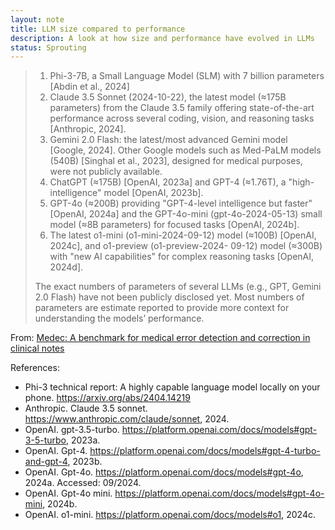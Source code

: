 ```yaml
---
layout: note
title: LLM size compared to performance
description: A look at how size and performance have evolved in LLMs
status: Sprouting
---
```



> 1. Phi-3-7B, a Small Language Model (SLM) with 7 billion parameters [Abdin et al., 2024]
> 2. Claude 3.5 Sonnet (2024-10-22), the latest model (≈175B parameters) from the Claude 3.5 family offering
>    state-of-the-art performance across several coding, vision, and reasoning tasks [Anthropic, 2024].
> 3. Gemini 2.0 Flash: the latest/most advanced Gemini model [Google, 2024]. Other Google models such as
>    Med-PaLM models (540B) [Singhal et al., 2023], designed for medical purposes, were not publicly available.
> 4. ChatGPT (≈175B) [OpenAI, 2023a] and GPT-4 (≈1.76T), a "high-intelligence" model [OpenAI, 2023b].
> 5. GPT-4o (≈200B) providing "GPT-4-level intelligence but faster" [OpenAI, 2024a] and the GPT-4o-mini
>    (gpt-4o-2024-05-13) small model (≈8B parameters) for focused tasks [OpenAI, 2024b].
> 6. The latest o1-mini (o1-mini-2024-09-12) model (≈100B) [OpenAI, 2024c], and o1-preview (o1-preview-2024-
>    09-12) model (≈300B) with "new AI capabilities" for complex reasoning tasks [OpenAI, 2024d]. 
> 
> The exact numbers of parameters of several LLMs (e.g., GPT, Gemini 2.0 Flash) have not been publicly disclosed yet.
> Most numbers of parameters are estimate reported to provide more context for understanding the models’ performance.

From:
[Medec: A benchmark for medical error detection and correction in clinical notes](https://arxiv.org/pdf/2412.19260)

References:
- Phi-3 technical report: A highly capable language model locally on your phone. https://arxiv.org/abs/2404.14219
- Anthropic. Claude 3.5 sonnet. https://www.anthropic.com/claude/sonnet, 2024.
- OpenAI. gpt-3.5-turbo. https://platform.openai.com/docs/models#gpt-3-5-turbo, 2023a.
- OpenAI. Gpt-4. https://platform.openai.com/docs/models#gpt-4-turbo-and-gpt-4, 2023b.
- OpenAI. Gpt-4o. https://platform.openai.com/docs/models#gpt-4o, 2024a. Accessed: 09/2024.
- OpenAI. Gpt-4o mini. https://platform.openai.com/docs/models#gpt-4o-mini, 2024b.
- OpenAI. o1-mini. https://platform.openai.com/docs/models#o1, 2024c.